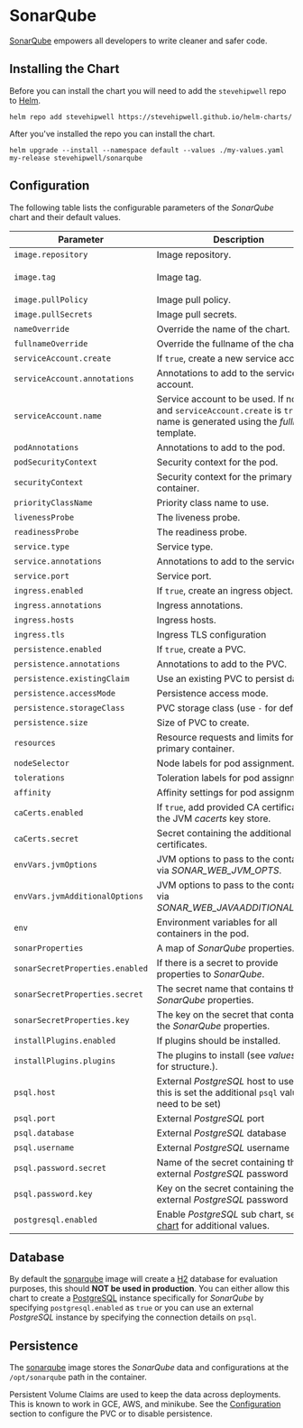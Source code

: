 # SonarQube

[SonarQube](https://www.sonarqube.org/) empowers all developers to write cleaner and safer code.

## Installing the Chart

Before you can install the chart you will need to add the `stevehipwell` repo to [Helm](https://helm.sh/).

```shell
helm repo add stevehipwell https://stevehipwell.github.io/helm-charts/
```

After you've installed the repo you can install the chart.

```shell
helm upgrade --install --namespace default --values ./my-values.yaml my-release stevehipwell/sonarqube
```

## Configuration

The following table lists the configurable parameters of the _SonarQube_ chart and their default values.

| Parameter                       | Description                                                                                                                      | Default                             |
| ------------------------------- | -------------------------------------------------------------------------------------------------------------------------------- | ----------------------------------- |
| `image.repository`              | Image repository.                                                                                                                | `sonarqube`                         |
| `image.tag`                     | Image tag.                                                                                                                       | `{{ .Chart.AppVersion }}-community` |
| `image.pullPolicy`              | Image pull policy.                                                                                                               | `IfNotPresent`                      |
| `image.pullSecrets`             | Image pull secrets.                                                                                                              | `[]`                                |
| `nameOverride`                  | Override the name of the chart.                                                                                                  | `nil`                               |
| `fullnameOverride`              | Override the fullname of the chart.                                                                                              | `nil`                               |
| `serviceAccount.create`         | If `true`, create a new service account.                                                                                         | `true`                              |
| `serviceAccount.annotations`    | Annotations to add to the service account.                                                                                       | `{}`                                |
| `serviceAccount.name`           | Service account to be used. If not set and `serviceAccount.create` is `true`, a name is generated using the _fullname_ template. | `nil`                               |
| `podAnnotations`                | Annotations to add to the pod.                                                                                                   | `{}`                                |
| `podSecurityContext`            | Security context for the pod.                                                                                                    | `{ fsGroup: 1000 }`                 |
| `securityContext`               | Security context for the primary container.                                                                                      | `{ runAsUser: 1000 }`               |
| `priorityClassName`             | Priority class name to use.                                                                                                      | `""`                                |
| `livenessProbe`                 | The liveness probe.                                                                                                              | See _values.yaml_                   |
| `readinessProbe`                | The readiness probe.                                                                                                             | See _values.yaml_                   |
| `service.type`                  | Service type.                                                                                                                    | `ClusterIP`                         |
| `service.annotations`           | Annotations to add to the service.                                                                                               | `{}`                                |
| `service.port`                  | Service port.                                                                                                                    | `9000`                              |
| `ingress.enabled`               | If `true`, create an ingress object.                                                                                             | `false`                             |
| `ingress.annotations`           | Ingress annotations.                                                                                                             | `{}`                                |
| `ingress.hosts`                 | Ingress hosts.                                                                                                                   | See _values.yaml_                   |
| `ingress.tls`                   | Ingress TLS configuration                                                                                                        | See _values.yaml_                   |
| `persistence.enabled`           | If `true`, create a PVC.                                                                                                         | `false`                             |
| `persistence.annotations`       | Annotations to add to the PVC.                                                                                                   | `{}`                                |
| `persistence.existingClaim`     | Use an existing PVC to persist data.                                                                                             | `nil`                               |
| `persistence.accessMode`        | Persistence access mode.                                                                                                         | `ReadWriteOnce`                     |
| `persistence.storageClass`      | PVC storage class (use `-` for default).                                                                                         | `standard`                          |
| `persistence.size`              | Size of PVC to create.                                                                                                           | `8Gi`                               |
| `resources`                     | Resource requests and limits for the primary container.                                                                          | `{}`                                |
| `nodeSelector`                  | Node labels for pod assignment.                                                                                                  | `{}`                                |
| `tolerations`                   | Toleration labels for pod assignment.                                                                                            | `[]`                                |
| `affinity`                      | Affinity settings for pod assignment.                                                                                            | `{}`                                |
| `caCerts.enabled`               | If `true`, add provided CA certificates to the JVM _cacerts_ key store.                                                          | `false`                             |
| `caCerts.secret`                | Secret containing the additional CA certificates.                                                                                | `nil`                               |
| `envVars.jvmOptions`            | JVM options to pass to the container via _SONAR_WEB_JVM_OPTS_.                                                                   | `""`                                |
| `envVars.jvmAdditionalOptions`  | JVM options to pass to the container via _SONAR_WEB_JAVAADDITIONALOPTS_.                                                         | `""`                                |
| `env`                           | Environment variables for all containers in the pod.                                                                             | `[]`                                |
| `sonarProperties`               | A map of _SonarQube_ properties.                                                                                                 | `{}`                                |
| `sonarSecretProperties.enabled` | If there is a secret to provide properties to _SonarQube_.                                                                       | `false`                             |
| `sonarSecretProperties.secret`  | The secret name that contains the _SonarQube_ properties.                                                                        | `nil`                               |
| `sonarSecretProperties.key`     | The key on the secret that contains the _SonarQube_ properties.                                                                  | `nil`                               |
| `installPlugins.enabled`        | If plugins should be installed.                                                                                                  | `false`                             |
| `installPlugins.plugins`        | The plugins to install (see _values.yaml_ for structure.).                                                                       | `[]`                                |
| `psql.host`                     | External _PostgreSQL_ host to use (if this is set the additional `psql` values need to be set)                                   | `nil`                               |
| `psql.port`                     | External _PostgreSQL_ port                                                                                                       | `nil`                               |
| `psql.database`                 | External _PostgreSQL_ database                                                                                                   | `nil`                               |
| `psql.username`                 | External _PostgreSQL_ username                                                                                                   | `nil`                               |
| `psql.password.secret`          | Name of the secret containing the external _PostgreSQL_ password                                                                 | `nil`                               |
| `psql.password.key`             | Key on the secret containing the external _PostgreSQL_ password                                                                  | `nil`                               |
| `postgresql.enabled`            | Enable _PostgreSQL_ sub chart, see [chart](https://hub.helm.sh/charts/bitnami/postgresql/4.2.2) for additional values.           | `false`                             |

## Database

By default the [sonarqube](https://hub.docker.com/_/sonarqube/) image will create a [H2](https://www.h2database.com/html/main.html) database for evaluation purposes, this should **NOT be used in production**. You can either allow this chart to create a [PostgreSQL](https://hub.docker.com/_/postgres) instance specifically for _SonarQube_ by specifying `postgresql.enabled` as `true` or you can use an external _PostgreSQL_ instance by specifying the connection details on `psql`.

## Persistence

The [sonarqube](https://hub.docker.com/_/sonarqube/) image stores the _SonarQube_ data and configurations at the `/opt/sonarqube` path in the container.

Persistent Volume Claims are used to keep the data across deployments. This is known to work in GCE, AWS, and minikube.
See the [Configuration](#configuration) section to configure the PVC or to disable persistence.
